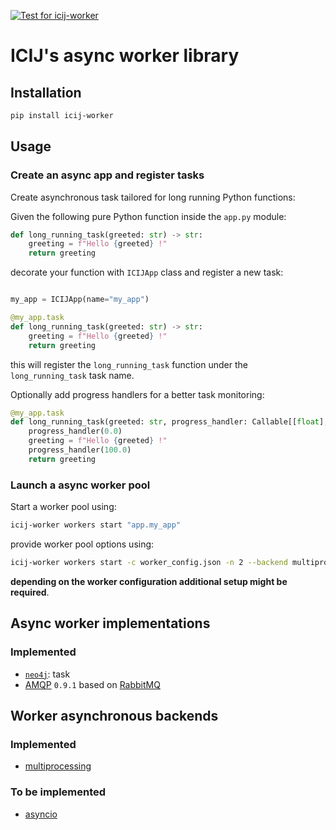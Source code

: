 [![Test for icij-worker](https://github.com/ICIJ/icij-python/actions/workflows/tests-worker.yml/badge.svg)](https://github.com/ICIJ/icij-python/actions/workflows/tests-worker.yml)
# ICIJ's async worker library

## Installation

```bash
pip install icij-worker
```

## Usage

### Create an async app and register tasks

Create asynchronous task tailored for long running Python functions:

Given the following pure Python function inside the `app.py` module:
```python
def long_running_task(greeted: str) -> str:
    greeting = f"Hello {greeted} !"
    return greeting
```
decorate your function with `ICIJApp` class and register a new task:
```python

my_app = ICIJApp(name="my_app")

@my_app.task
def long_running_task(greeted: str) -> str:
    greeting = f"Hello {greeted} !"
    return greeting
```
this will register the `long_running_task` function under the `long_running_task` task name.

Optionally add progress handlers for a better task monitoring:
```python
@my_app.task
def long_running_task(greeted: str, progress_handler: Callable[[float], None]) -> str:
    progress_handler(0.0)
    greeting = f"Hello {greeted} !"
    progress_handler(100.0)
    return greeting
```

### Launch a async worker pool

Start a worker pool using:
```bash
icij-worker workers start "app.my_app"
```
provide worker pool options using: 
```bash
icij-worker workers start -c worker_config.json -n 2 --backend multiprocessing "app.my_app"
```
**depending on the worker configuration additional setup might be required**.


## Async worker implementations 
### Implemented
- [`neo4j`](https://neo4j.com/docs/api/python-driver/current/): task
- [AMQP](https://www.amqp.org/) `0.9.1` based on [RabbitMQ](https://www.rabbitmq.com/)

## Worker asynchronous backends
### Implemented
- [multiprocessing](https://docs.python.org/3/library/multiprocessing.html)

### To be implemented
- [asyncio](https://docs.python.org/3/library/asyncio.html)
